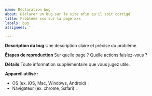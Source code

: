 ```yaml
---
name: Déclaration bug
about: Déclarer un bug sur le site afin qu'il soit corrigé
title: Problème xxx sur la page xxx
labels: bug
assignees: ''

---
```


**Description du bug**
Une description claire et précise du problème. 

**Étapes de reproduction**
Sur quelle page ? Quelle actions faisiez-vous ? 

**Détails**
Toute information supplémentaire que vous jugez utile.

**Appareil utilisé :**
 - OS (ex. iOS, Mac, Windows, Android) : 
 - Navigateur (ex. chrome, Safari) :
